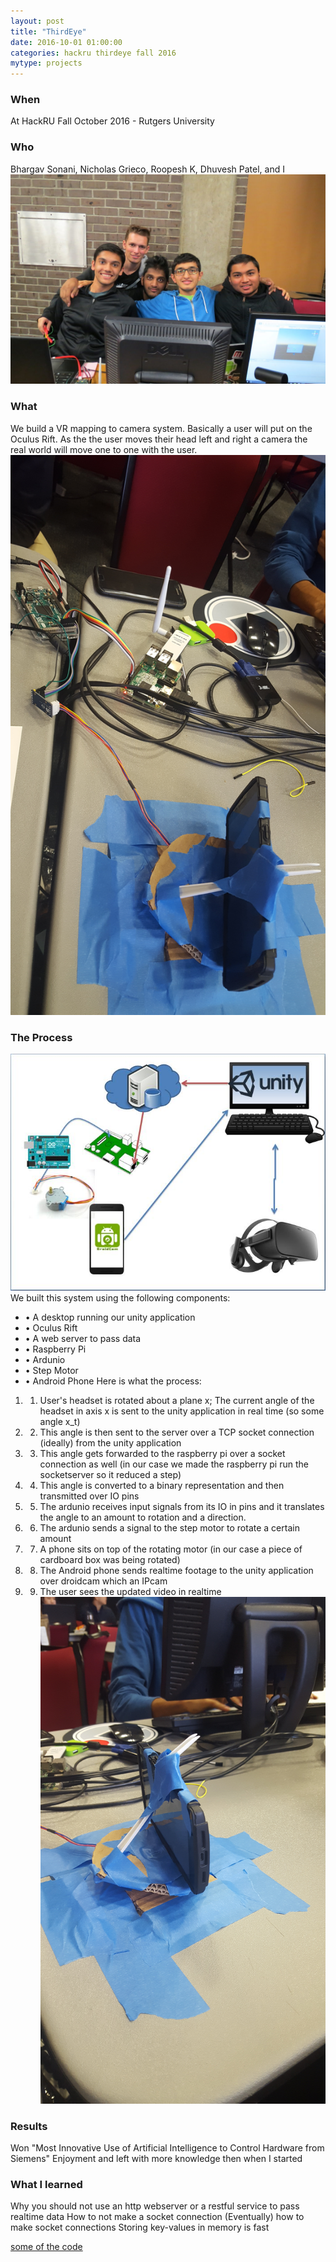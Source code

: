 ```yaml
---
layout: post
title: "ThirdEye"
date: 2016-10-01 01:00:00
categories: hackru thirdeye fall 2016 
mytype: projects
---
```

### When
At HackRU Fall October 2016 - Rutgers University

### Who
Bhargav Sonani, Nicholas Grieco, Roopesh K, Dhuvesh Patel, and I
![alt text](images/3rdeye/3eye7.jpg "We the people")

### What
We build a VR mapping to camera system. Basically a user will put on the Oculus Rift. As the the user moves their head left and right a camera the real world will move one to one with the user.
![alt text](images/3rdeye/3eye4.jpg "The setup")

### The Process
![ERROR picture not found](images/3rdeye/3eye5.JPG "System Diagram")
We built this system using the following components:
* • A desktop running our unity application
* • Oculus Rift
* • A web server to pass data
* • Raspberry Pi
* • Ardunio
* • Step Motor
* • Android Phone
Here is what the process:
1. 1. User's headset is rotated about a plane x; The current angle of the headset in axis x is sent to the unity application in real time (so some angle x_t)
2. 2. This angle is then sent to the server over a TCP socket connection (ideally) from the unity application
3. 3. This angle gets forwarded to the raspberry pi over a socket connection as well (in our case we made the raspberry pi run the socketserver so it reduced a step)
4. 4. This angle is converted to a binary representation and then transmitted over IO pins
5. 5. The ardunio receives input signals from its IO in pins and it translates the angle to an amount to rotation and a direction.
6. 6. The ardunio sends a signal to the step motor to rotate a certain amount
7. 7. A phone sits on top of the rotating motor (in our case a piece of cardboard box was being rotated)
8. 8. The Android phone sends realtime footage to the unity application over droidcam which an IPcam
9. 9. The user sees the updated video in realtime
![ERROR picture not found](images/3rdeye/3eye1.jpg "cardboard")

### Results
Won "Most Innovative Use of Artificial Intelligence to Control Hardware from Siemens"
Enjoyment and left with more knowledge then when I started

### What I learned
Why you should not use an http webserver or a restful service to pass realtime data
How to not make a socket connection
(Eventually) how to make socket connections
Storing key-values in memory is fast

[some of the code](https://github.com/BTruer/ThirdEye)
